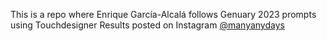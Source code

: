 This is a repo where Enrique García-Alcalá follows Genuary 2023 prompts using Touchdesigner
Results posted on Instagram [@manyanydays](https://www.instagram.com/manyanydays/)